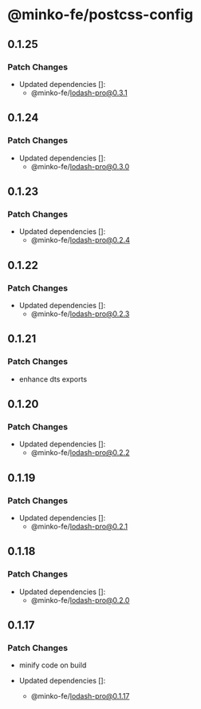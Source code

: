 # @minko-fe/postcss-config

## 0.1.25

### Patch Changes

- Updated dependencies []:
  - @minko-fe/lodash-pro@0.3.1

## 0.1.24

### Patch Changes

- Updated dependencies []:
  - @minko-fe/lodash-pro@0.3.0

## 0.1.23

### Patch Changes

- Updated dependencies []:
  - @minko-fe/lodash-pro@0.2.4

## 0.1.22

### Patch Changes

- Updated dependencies []:
  - @minko-fe/lodash-pro@0.2.3

## 0.1.21

### Patch Changes

- enhance dts exports

## 0.1.20

### Patch Changes

- Updated dependencies []:
  - @minko-fe/lodash-pro@0.2.2

## 0.1.19

### Patch Changes

- Updated dependencies []:
  - @minko-fe/lodash-pro@0.2.1

## 0.1.18

### Patch Changes

- Updated dependencies []:
  - @minko-fe/lodash-pro@0.2.0

## 0.1.17

### Patch Changes

- minify code on build

- Updated dependencies []:
  - @minko-fe/lodash-pro@0.1.17
